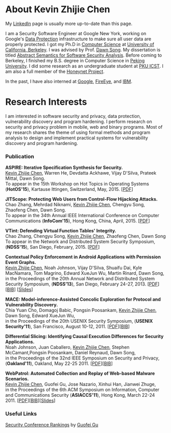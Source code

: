 # About Kevin Zhijie Chen

My [LinkedIn](https://www.linkedin.com/in/kevinchn) page is usually more up-to-date than this page.

I am a Security Software Engineer at Google New York, working on Google's [Data
Protection](https://youtu.be/K7EN-1FW8zY?t=32m9s) infrastructure to make sure
all user data are properly protected. I got my Ph.D in [Computer
Science](https://www.cs.berkeley.edu/) at [University of California,
Berkeley](https://www.berkeley.edu/). I was advised by Prof. [Dawn
Song](https://www.cs.berkeley.edu/~dawnsong/). My dissertation is titled
[Abstract Semantics for Software Security
Analysis](http://www.eecs.berkeley.edu/Pubs/TechRpts/2015/EECS-2015-210.html). Before
coming to Berkeley, I finished my B.S. degree in Computer Science in [Peking
University](http://www.pku.edu.cn/). I did some research as an undergraduate
student at [PKU ICST](http://www.icst.pku.edu.cn/). I am also a full member of
the [Honeynet Project](https://honeynet.org/).

In the past, I have also interned at
[Google](https://developers.google.com/caja/),
[FireEye](http://www.fireeye.com/products-and-solutions/mobile-security.html),
and [IBM](http://researcher.watson.ibm.com/researcher/view_group.php?id=2720).


# Research Interests

I am interested in software security and privacy, data protection, vulnerability
discovery and program hardening.  I perform research on security and privacy
problem in mobile, web and binary programs. Most of my research shares the theme
of using formal methods and program analysis to design and implement practical
systems for vulnerability discovery and program hardening.

<h3 id="publication">Publication</h3>

<p>
  <strong>ASPIRE: Iterative Specification Synthesis for Security.</strong>
<br />
<u>Kevin Zhijie Chen</u>, Warren He, Devdatta Ackhawe, Vijay D'Silva, Prateek Mittal, Dawn Song.
<br />
To appear in the 15th Workshop on Hot Topics in Operating Systems
(<strong>HotOS'15</strong>), Kartause Ittingen, Switzerland, May, 2015.
[<a href="{{ site.baseurl }}/papers/hotos15-aspire.pdf">PDF</a>]
</p>


<p>
  <strong>JITScope: Protecting Web Users from Control-Flow Hijacking Attacks.</strong>
<br />
Chao Zhang, Mehrdad Niknami, <u>Kevin Zhijie Chen</u>, Chengyu Song, Zhaofeng Chen, Dawn Song.
<br />
To appear in the 34th Annual IEEE International Conference on Computer Communications
(<strong>InfoCom'15</strong>), Hong Kong, China, April, 2015.
[<a href="{{ site.baseurl }}/papers/infocom15-jitscope.pdf">PDF</a>]
</p>


<p>
  <strong>VTint: Defending Virtual Function Tables' Integrity.</strong>
<br />
Chao Zhang, Chengyu Song, <u>Kevin Zhijie Chen</u>, Zhaofeng Chen, Dawn Song
<br />
To appear in the Network and Distributed System Security Symposium,
(<strong>NDSS'15</strong>), San Diego, February, 2015.
[<a href="{{ site.baseurl }}/papers/ndss15-vtint.pdf">PDF</a>]
</p>

<p>
  <strong>Contextual Policy Enforcement in Android Applications with Permission Event Graphs.</strong>
<br />
<u>Kevin Zhijie Chen</u>, Noah Johnson, Vijay D'Silva, Shuaifu Dai, Kyle MacNamara, Tom Magrino,
Edward XueJun Wu, Martin Rinard, Dawn Song,
<br />
in the Proceedings of the 20th Annual Network and Distributed System Security Symposium,
(<strong>NDSS’13</strong>), San Diego, February 24-27, 2013.
[<a href="{{ site.baseurl }}/papers/ndss13-pegasus.pdf">PDF</a>]
[<a href="{{ site.baseurl }}/papers/ndss13-pegasus.bib">BIB</a>]
[<a href="https://docs.google.com/presentation/d/1vqYqEm7D91KqvymTfL4WF_C-q6axqzsDjUKo4ap8-Is/edit?usp=sharing">Slides</a>]
</p>

<p>
  <strong>MACE: Model-inference-Assisted Concolic Exploration for Protocol and Vulnerability Discovery.</strong>
<br />
Chia Yuan Cho, Domagoj Babic, Pongsin Poosankam, <u>Kevin Zhijie Chen</u>, Dawn Song, Edward XueJun Wu,
<br />
in the Proceedings of the 20th USENIX Security Symposium,
(<strong>USENIX Security'11</strong>), San Francisco, August 10-12, 2011.
[<a href="{{ site.baseurl }}/papers/usenixsec11-mace.pdf">PDF</a>][<a href="{{ site.baseurl }}/papers/usenixsec11-cbpcsw.bib">BIB</a>]</p>

<p>
  <strong>Differential Slicing: Identifying Causal Execution Differences for Security Applications.</strong>
<br />
Noah Johnson, Juan Caballero, <u>Kevin Zhijie Chen</u>, Stephen McCamant,Pongsin
Poosankam, Daniel Reynaud, Dawn Song,
<br />
in the Proceedings of the 32nd IEEE Symposium on Security and Privacy,
(<strong>Oakland'11</strong>), Oakland, May 22-25 2011.
[<a href="{{ site.baseurl }}/papers/oakland11-diffslice.pdf">PDF</a>][<a href="{{ site.baseurl }}/papers/oakland11-jccmprs.bib">BIB</a>]</p>

<p>
  <strong>WebPatrol: Automated Collection and Replay of Web-based Malware Scenarios.</strong>
<br />
<u>Kevin Zhijie Chen</u>, Guofei Gu, Jose Nazario, Xinhui Han, Jianwei Zhuge,
<br />
in the Proceedings of the 6th ACM Symposium on Information, Computer and
Communications Security (<strong>ASIACCS'11</strong>), Hong Kong, March 22-24 2011.
[<a href="{{ site.baseurl }}/papers/asiaccs11-webpatrol.pdf">PDF</a>][<a href="{{ site.baseurl }}/papers/asiaccs11-chen.bib">BIB</a>][<a href="{{ site.baseurl }}/papers/asiaccs11-chenslides.pdf">Slides</a>]</p>

<h3 id="misc">Useful Links</h3>

<p><a href="http://faculty.cs.tamu.edu/guofei/sec_conf_stat.htm">Security Conference Rankings</a> by <a href="http://faculty.cs.tamu.edu/guofei/"> Guofei Gu </a></p>

<!-- <p><a href="http://www.google.com/calendar/embed?src=kevin.zchn%40gmail.com&amp;ctz=America/Los_Angeles">Here</a> is my availability every day.</p> -->
